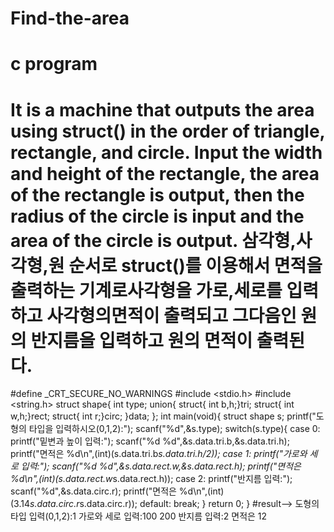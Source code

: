 # Find-the-area
# c program
# It is a machine that outputs the area using struct() in the order of triangle, rectangle, and circle. Input the width and height of the rectangle, the area of ​​the rectangle is output, then the radius of the circle is input and the area of ​​the circle is output. 삼각형,사각형,원 순서로 struct()를 이용해서 면적을 출력하는 기계로사각형을 가로,세로를 입력하고 사각형의면적이 출력되고 그다음인 원의 반지름을 입력하고 원의 면적이 출력된다.
#define _CRT_SECURE_NO_WARNINGS
#include <stdio.h>
#include <string.h>
struct shape{
	int type;
	union{
		struct{
			int b,h;}tri;
		struct{
			int w,h;}rect;
	    struct{
	    	int r;}circ;
	}data;
};
int main(void){
	struct shape s;
	printf("도형의 타입을 입력하시오(0,1,2):");
	scanf("%d",&s.type);
	switch(s.type){
		case 0:
			printf("밑변과 높이 입력:");
			scanf("%d %d",&s.data.tri.b,&s.data.tri.h);
			printf("면적은 %d\n",(int)(s.data.tri.b*s.data.tri.h/2));
		case 1:
			printf("가로와 세로 입력:");
			scanf("%d %d",&s.data.rect.w,&s.data.rect.h);
			printf("면적은 %d\n",(int)(s.data.rect.w*s.data.rect.h));
		case 2:
			printf("반지름 입력:");
			scanf("%d",&s.data.circ.r);
			printf("면적은 %d\n",(int)(3.14*s.data.circ.r*s.data.circ.r));
		default:
			break;
	}
    return 0;
}
#result--> 도형의 타입 입력(0,1,2):1  가로와 세로 입력:100 200  반지름 입력:2 면적은 12
